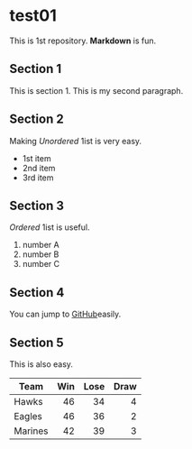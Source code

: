 # test01
 
This is 1st repository.
**Markdown** is fun.

## Section 1
This is section 1.
This is my second paragraph.

## Section 2
Making *Unordered* 1ist is very easy.
- 1st item
- 2nd item
- 3rd item


## Section 3
*Ordered* 1ist is useful.

1. number A
1. number B
1. number C


## Section 4

You can jump to [GitHub](http://github.com)easily.

## Section 5

This is also easy.

|Team|Win|Lose|Draw|
|----|---:|----:|----:|
|Hawks|46|34|4|
|Eagles|46|36|2|
|Marines|42|39|3|

